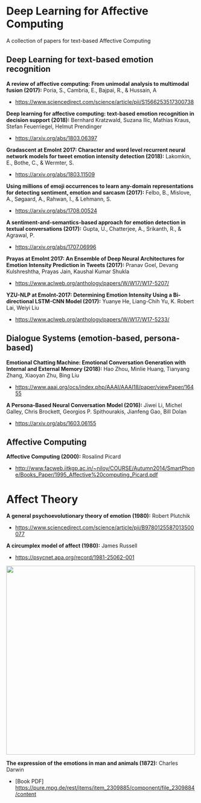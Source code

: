# Deep Learning for Affective Computing
A collection of papers for text-based Affective Computing

## Deep Learning for text-based emotion recognition

**A review of affective computing: From unimodal analysis to multimodal fusion (2017):**
Poria, S., Cambria, E., Bajpai, R., & Hussain, A
- https://www.sciencedirect.com/science/article/pii/S1566253517300738

**Deep learning for affective computing: text-based emotion recognition in decision support (2018):**
Bernhard Kratzwald, Suzana Ilic, Mathias Kraus, Stefan Feuerriegel, Helmut Prendinger
- https://arxiv.org/abs/1803.06397

**Gradascent at EmoInt 2017: Character and word level recurrent neural network models for tweet emotion intensity detection (2018):**
Lakomkin, E., Bothe, C., & Wermter, S.
- https://arxiv.org/abs/1803.11509

**Using millions of emoji occurrences to learn any-domain representations for detecting sentiment, emotion and sarcasm (2017):**
Felbo, B., Mislove, A., Søgaard, A., Rahwan, I., & Lehmann, S.
- https://arxiv.org/abs/1708.00524

**A sentiment-and-semantics-based approach for emotion detection in textual conversations (2017):**
Gupta, U., Chatterjee, A., Srikanth, R., & Agrawal, P.
- https://arxiv.org/abs/1707.06996

**Prayas at EmoInt 2017: An Ensemble of Deep Neural Architectures for Emotion Intensity Prediction in Tweets (2017):**
Pranav Goel, Devang Kulshreshtha, Prayas Jain, Kaushal Kumar Shukla
- https://www.aclweb.org/anthology/papers/W/W17/W17-5207/

**YZU-NLP at EmoInt-2017: Determining Emotion Intensity Using a Bi-directional LSTM-CNN Model (2017):**
Yuanye He, Liang-Chih Yu, K. Robert Lai, Weiyi Liu
- https://www.aclweb.org/anthology/papers/W/W17/W17-5233/


## Dialogue Systems (emotion-based, persona-based)

**Emotional Chatting Machine: Emotional Conversation Generation with Internal and External Memory (2018):**
Hao Zhou, Minlie Huang, Tianyang Zhang, Xiaoyan Zhu, Bing Liu
- https://www.aaai.org/ocs/index.php/AAAI/AAAI18/paper/viewPaper/16455  

**A Persona-Based Neural Conversation Model (2016):**
Jiwei Li, Michel Galley, Chris Brockett, Georgios P. Spithourakis, Jianfeng Gao, Bill Dolan
- https://arxiv.org/abs/1603.06155

## Affective Computing

**Affective Computing (2000):**
Rosalind Picard
- http://www.facweb.iitkgp.ac.in/~niloy/COURSE/Autumn2014/SmartPhone/Books_Paper/1995_Affective%20computing_Picard.pdf

# Affect Theory

**A general psychoevolutionary theory of emotion (1980):**
Robert Plutchik
- https://www.sciencedirect.com/science/article/pii/B9780125587013500077

**A circumplex model of affect (1980):**
James Russell
- https://psycnet.apa.org/record/1981-25062-001

<p align="left">
  <img src="https://github.com/suzana-ilic/Deep_Learning_Affective_Computing/blob/master/russell.png" width="500">
</p>


**The expression of the emotions in man and animals (1872):**
Charles Darwin
- [Book PDF] https://pure.mpg.de/rest/items/item_2309885/component/file_2309884/content

